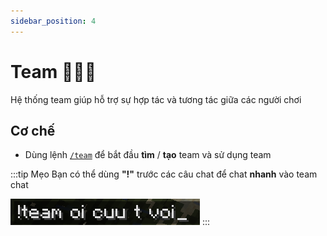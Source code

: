 ```yaml
---
sidebar_position: 4
---
```


# Team 🧑‍🤝‍🧑

Hệ thống team giúp hỗ trợ sự hợp tác và tương tác giữa các người chơi
## Cơ chế

- Dùng lệnh [`/team`](../Commands/other.md) để bắt đầu **tìm** / **tạo** team và sử dụng team

:::tip Mẹo
Bạn có thể dùng **"!"** trước các câu chat để chat **nhanh** vào team chat

![chat nhanh vào team](./img/team_fast_chat.png)
:::
